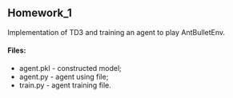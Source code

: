 ## Homework_1

Implementation of TD3 and training an agent to play AntBulletEnv.

#### Files:
+ agent.pkl - constructed model;
+ agent.py - agent using file;
+ train.py - agent training file.